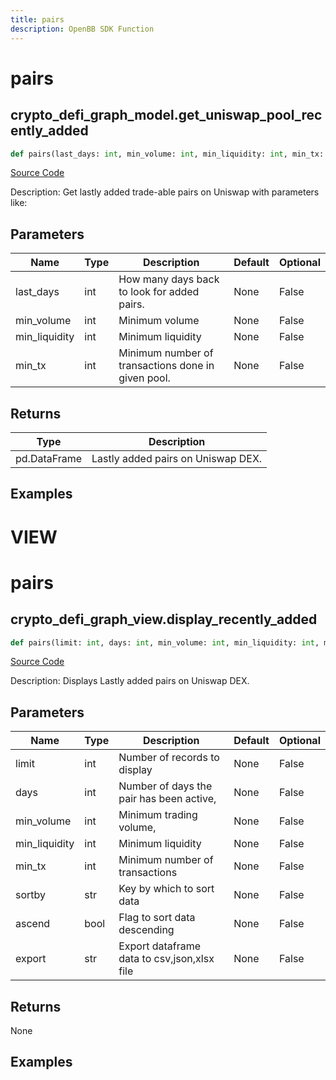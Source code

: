 ```yaml
---
title: pairs
description: OpenBB SDK Function
---
```

# pairs

## crypto_defi_graph_model.get_uniswap_pool_recently_added

```python
def pairs(last_days: int, min_volume: int, min_liquidity: int, min_tx: int) -> DataFrame:
```
[Source Code](https://github.com/OpenBB-finance/OpenBBTerminal/tree/main/openbb_terminal/cryptocurrency/defi/graph_model.py#L163)

Description: Get lastly added trade-able pairs on Uniswap with parameters like:

## Parameters

| Name | Type | Description | Default | Optional |
| ---- | ---- | ----------- | ------- | -------- |
| last_days | int | How many days back to look for added pairs. | None | False |
| min_volume | int | Minimum volume | None | False |
| min_liquidity | int | Minimum liquidity | None | False |
| min_tx | int | Minimum number of transactions done in given pool. | None | False |

## Returns

| Type | Description |
| ---- | ----------- |
| pd.DataFrame | Lastly added pairs on Uniswap DEX. |

## Examples




# VIEW

# pairs

## crypto_defi_graph_view.display_recently_added

```python
def pairs(limit: int, days: int, min_volume: int, min_liquidity: int, min_tx: int, sortby: str, ascend: bool, export: str) -> None:
```
[Source Code](https://github.com/OpenBB-finance/OpenBBTerminal/tree/main/openbb_terminal/cryptocurrency/defi/graph_view.py#L101)

Description: Displays Lastly added pairs on Uniswap DEX.

## Parameters

| Name | Type | Description | Default | Optional |
| ---- | ---- | ----------- | ------- | -------- |
| limit | int | Number of records to display | None | False |
| days | int | Number of days the pair has been active, | None | False |
| min_volume | int | Minimum trading volume, | None | False |
| min_liquidity | int | Minimum liquidity | None | False |
| min_tx | int | Minimum number of transactions | None | False |
| sortby | str | Key by which to sort data | None | False |
| ascend | bool | Flag to sort data descending | None | False |
| export | str | Export dataframe data to csv,json,xlsx file | None | False |

## Returns

None

## Examples


